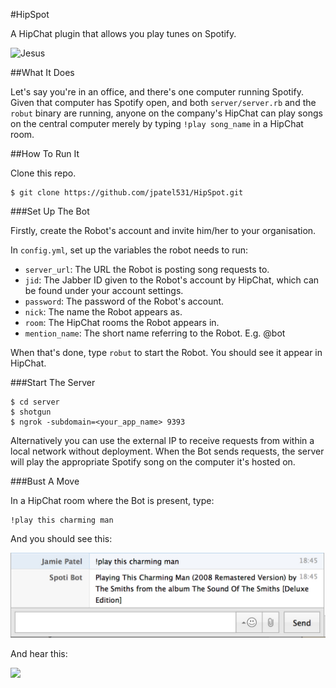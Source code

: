 #HipSpot

A HipChat plugin that allows you play tunes on Spotify.

![Jesus](http://2.bp.blogspot.com/-3M-3PKr38do/Tg0lX-yXGOI/AAAAAAAAAzo/CRB7JuFZttM/s1600/jesus-juice-85960-465-500.jpg)

##What It Does

Let's say you're in an office, and there's one computer running Spotify. Given that computer has Spotify open, and both `server/server.rb` and the `robut` binary are running, anyone on the company's HipChat can play songs on the central computer merely by typing `!play song_name` in a HipChat room.

##How To Run It

Clone this repo.

    $ git clone https://github.com/jpatel531/HipSpot.git

###Set Up The Bot

Firstly, create the Robot's account and invite him/her to your organisation.

In `config.yml`, set up the variables the robot needs to run:

* `server_url`: The URL the Robot is posting song requests to.
* `jid`: The Jabber ID given to the Robot's account by HipChat, which can be found under your account settings.
* `password`: The password of the Robot's account.
* `nick`: The name the Robot appears as.
* `room`: The HipChat rooms the Robot appears in.
* `mention_name`: The short name referring to the Robot. E.g. @bot

When that's done, type `robut` to start the Robot. You should see it appear in HipChat.

###Start The Server

    $ cd server
    $ shotgun
    $ ngrok -subdomain=<your_app_name> 9393

Alternatively you can use the external IP to receive requests from within a local network without deployment. When the Bot sends requests, the server will play the appropriate Spotify song on the computer it's hosted on.

###Bust A Move

In a HipChat room where the Bot is present, type:

    !play this charming man

And you should see this:

![This Charming Man](https://raw.githubusercontent.com/jpatel531/HipSpot/master/screenshot/smiths.jpg)

And hear this:

<a href="http://www.youtube.com/watch?feature=player_embedded&v=cJRP3LRcUFg
" target="_blank"><img src="http://img.youtube.com/vi/cJRP3LRcUFg/0.jpg"/></a>



